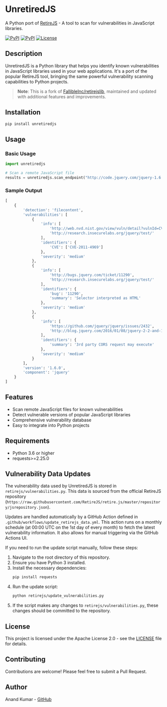 # UnretiredJS

A Python port of [RetireJS](https://github.com/RetireJS/retire.js) - A tool to scan for vulnerabilities in JavaScript libraries.

[![PyPI](https://img.shields.io/pypi/v/unretiredjs.svg?style=flat-square)](https://pypi.org/project/unretiredjs/)
[![PyPI](https://img.shields.io/pypi/dm/unretiredjs.svg?style=flat-square)](https://pypi.org/project/unretiredjs/)
[![License](https://img.shields.io/badge/license-Apache%202.0-blue.svg?style=flat-square)](LICENSE)

## Description

UnretiredJS is a Python library that helps you identify known vulnerabilities in JavaScript libraries used in your web applications. It's a port of the popular RetireJS tool, bringing the same powerful vulnerability scanning capabilities to Python projects.

> **Note**: This is a fork of [FallibleInc/retirejslib](https://github.com/FallibleInc/retirejslib), maintained and updated with additional features and improvements.

## Installation

```bash
pip install unretiredjs
```

## Usage

### Basic Usage

```python
import unretiredjs

# Scan a remote JavaScript file
results = unretiredjs.scan_endpoint("http://code.jquery.com/jquery-1.6.min.js")
```

### Sample Output

```python
[
    {
        'detection': 'filecontent',
        'vulnerabilities': [
            {
                'info': [
                    'http://web.nvd.nist.gov/view/vuln/detail?vulnId=CVE-2011-4969',
                    'http://research.insecurelabs.org/jquery/test/'
                ],
                'identifiers': {
                    'CVE': ['CVE-2011-4969']
                },
                'severity': 'medium'
            },
            {
                'info': [
                    'http://bugs.jquery.com/ticket/11290',
                    'http://research.insecurelabs.org/jquery/test/'
                ],
                'identifiers': {
                    'bug': '11290',
                    'summary': 'Selector interpreted as HTML'
                },
                'severity': 'medium'
            },
            {
                'info': [
                    'https://github.com/jquery/jquery/issues/2432',
                    'http://blog.jquery.com/2016/01/08/jquery-2-2-and-1-12-released/'
                ],
                'identifiers': {
                    'summary': '3rd party CORS request may execute'
                },
                'severity': 'medium'
            }
        ],
        'version': '1.6.0',
        'component': 'jquery'
    }
]
```

## Features

- Scan remote JavaScript files for known vulnerabilities
- Detect vulnerable versions of popular JavaScript libraries
- Comprehensive vulnerability database
- Easy to integrate into Python projects

## Requirements

- Python 3.6 or higher
- requests>=2.25.0

## Vulnerability Data Updates

The vulnerability data used by UnretiredJS is stored in `retirejs/vulnerabilities.py`. This data is sourced from the official RetireJS repository (`https://raw.githubusercontent.com/RetireJS/retire.js/master/repository/jsrepository.json`).

Updates are handled automatically by a GitHub Action defined in `.github/workflows/update_retirejs_data.yml`. This action runs on a monthly schedule (at 00:00 UTC on the 1st day of every month) to fetch the latest vulnerability information. It also allows for manual triggering via the GitHub Actions UI.

If you need to run the update script manually, follow these steps:

1.  Navigate to the root directory of this repository.
2.  Ensure you have Python 3 installed.
3.  Install the necessary dependencies:
    ```bash
    pip install requests
    ```
4.  Run the update script:
    ```bash
    python retirejs/update_vulnerabilities.py
    ```
5.  If the script makes any changes to `retirejs/vulnerabilities.py`, these changes should be committed to the repository.

## License

This project is licensed under the Apache License 2.0 - see the [LICENSE](LICENSE) file for details.

## Contributing

Contributions are welcome! Please feel free to submit a Pull Request.

## Author

Anand Kumar - [GitHub](https://github.com/Anandseth444)